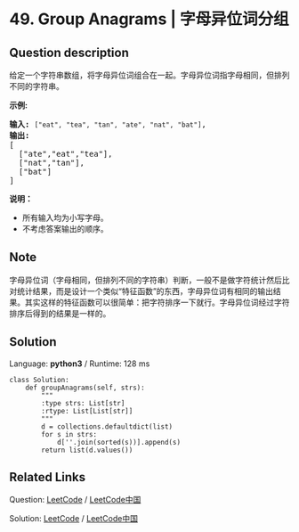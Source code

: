 # 49. Group Anagrams | 字母异位词分组

## Question description

<!--If you want to use the English description, use <p>Given an array of strings, group anagrams together.</p>

<p><strong>Example:</strong></p>

<pre>
<strong>Input:</strong> <code>[&quot;eat&quot;, &quot;tea&quot;, &quot;tan&quot;, &quot;ate&quot;, &quot;nat&quot;, &quot;bat&quot;]</code>,
<strong>Output:</strong>
[
  [&quot;ate&quot;,&quot;eat&quot;,&quot;tea&quot;],
  [&quot;nat&quot;,&quot;tan&quot;],
  [&quot;bat&quot;]
]</pre>

<p><strong>Note:</strong></p>

<ul>
	<li>All inputs will be in lowercase.</li>
	<li>The order of your output does not&nbsp;matter.</li>
</ul>
 instead-->
<p>给定一个字符串数组，将字母异位词组合在一起。字母异位词指字母相同，但排列不同的字符串。</p>

<p><strong>示例:</strong></p>

<pre><strong>输入:</strong> <code>[&quot;eat&quot;, &quot;tea&quot;, &quot;tan&quot;, &quot;ate&quot;, &quot;nat&quot;, &quot;bat&quot;]</code>,
<strong>输出:</strong>
[
  [&quot;ate&quot;,&quot;eat&quot;,&quot;tea&quot;],
  [&quot;nat&quot;,&quot;tan&quot;],
  [&quot;bat&quot;]
]</pre>

<p><strong>说明：</strong></p>

<ul>
	<li>所有输入均为小写字母。</li>
	<li>不考虑答案输出的顺序。</li>
</ul>


## Note

字母异位词（字母相同，但排列不同的字符串）判断，一般不是做字符统计然后比对统计结果，而是设计一个类似“特征函数”的东西，字母异位词有相同的输出结果。其实这样的特征函数可以很简单：把字符排序一下就行。字母异位词经过字符排序后得到的结果是一样的。


## Solution

Language: **python3**  /  Runtime: 128 ms

```python3
class Solution:
    def groupAnagrams(self, strs):
        """
        :type strs: List[str]
        :rtype: List[List[str]]
        """
        d = collections.defaultdict(list)
        for s in strs:
            d[''.join(sorted(s))].append(s)
        return list(d.values())
```



## Related Links

Question: [LeetCode](https://leetcode.com/problems/group-anagrams/description/)  /  [LeetCode中国](https://leetcode-cn.com/problems/group-anagrams/description/)

Solution: [LeetCode](https://leetcode.com/articles/group-anagrams/)  /  [LeetCode中国](https://leetcode-cn.com/articles/group-anagrams/)